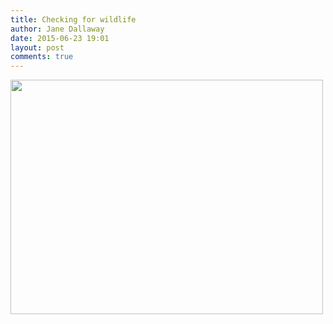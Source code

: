 ```yaml
---
title: Checking for wildlife
author: Jane Dallaway
date: 2015-06-23 19:01
layout: post
comments: true
---
```


<div><a href="http://static.skitters.dallaway.com/tp_IMG_2130.JPG"><img src="http://static.skitters.dallaway.com/tp_thumb_IMG_2130.JPG" width="500" height="375"/></a></div>



  




      

